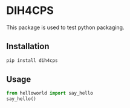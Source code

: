 # DIH4CPS
This package is used to test python packaging. 

## Installation 
```python
pip install dih4cps
```

## Usage
```python
from helloworld import say_hello 
say_hello()
